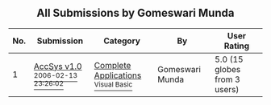 ﻿<div align="center">

## All Submissions by Gomeswari Munda

</div>

No.  | Submission | Category | By   | User Rating
---- | ---------- | -------- | ---- | -----------
1 | [AccSys v1\.0<br /><sup>2006-02-13 23:26:02</sup>](https://github.com/Planet-Source-Code/gomeswari-munda-accsys-v1-0__1-64710) | [Complete Applications<br /><sup>Visual Basic</sup>](../ByCategory/complete-applications__1-27.md) | Gomeswari Munda | 5.0 (15 globes from 3 users)
